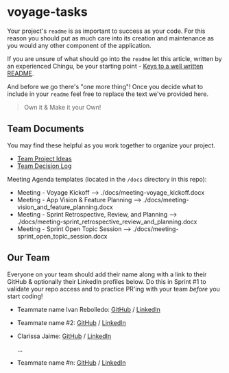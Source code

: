 # voyage-tasks

Your project's `readme` is as important to success as your code. For 
this reason you should put as much care into its creation and maintenance
as you would any other component of the application.

If you are unsure of what should go into the `readme` let this article,
written by an experienced Chingu, be your starting point - 
[Keys to a well written README](https://tinyurl.com/yk3wubft).

And before we go there's "one more thing"! Once you decide what to include
in your `readme` feel free to replace the text we've provided here.

> Own it & Make it your Own!

## Team Documents

You may find these helpful as you work together to organize your project.

- [Team Project Ideas](./docs/team_project_ideas.md)
- [Team Decision Log](./docs/team_decision_log.md)

Meeting Agenda templates (located in the `/docs` directory in this repo):

- Meeting - Voyage Kickoff --> ./docs/meeting-voyage_kickoff.docx
- Meeting - App Vision & Feature Planning --> ./docs/meeting-vision_and_feature_planning.docx
- Meeting - Sprint Retrospective, Review, and Planning --> ./docs/meeting-sprint_retrospective_review_and_planning.docx
- Meeting - Sprint Open Topic Session --> ./docs/meeting-sprint_open_topic_session.docx

## Our Team

Everyone on your team should add their name along with a link to their GitHub
& optionally their LinkedIn profiles below. Do this in Sprint #1 to validate
your repo access and to practice PR'ing with your team *before* you start
coding!

- Teammate name Ivan Rebolledo: [GitHub]( https://github.com/ivannissimrch) / [LinkedIn]( https://www.linkedin.com/in/ivan-rebolledo-012b17244/)
- Teammate name #2: [GitHub](https://github.com/ghaccountname) / [LinkedIn](https://linkedin.com/in/liaccountname)
- Clarissa Jaime: [GitHub](https://github.com/clarissajaime) / [LinkedIn](https://linkedin.com/in/clarissajaime)

   ...
- Teammate name #n: [GitHub](https://github.com/ghaccountname) / [LinkedIn](https://linkedin.com/in/liaccountname)
